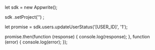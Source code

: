 let sdk = new Appwrite();

sdk
    .setProject('')
;

let promise = sdk.users.updateUserStatus('[USER_ID]', '1');

promise.then(function (response) {
    console.log(response);
}, function (error) {
    console.log(error);
});